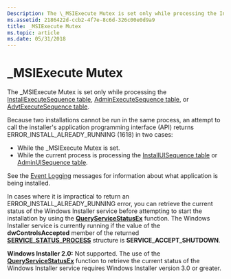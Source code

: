 ```yaml
---
Description: The \_MSIExecute Mutex is set only while processing the InstallExecuteSequence table, AdminExecuteSequence table, or AdvtExecuteSequence table.
ms.assetid: 2186422d-ccb2-4f7e-8c6d-326c00e0d9a9
title: _MSIExecute Mutex
ms.topic: article
ms.date: 05/31/2018
---
```


# \_MSIExecute Mutex

The \_MSIExecute Mutex is set only while processing the [InstallExecuteSequence table](installexecutesequence-table.md), [AdminExecuteSequence table](adminexecutesequence-table.md), or [AdvtExecuteSequence table](advtexecutesequence-table.md).

Because two installations cannot be run in the same process, an attempt to call the installer's application programming interface (API) returns ERROR\_INSTALL\_ALREADY\_RUNNING (1618) in two cases:

-   While the \_MSIExecute Mutex is set.
-   While the current process is processing the [InstallUISequence table](installuisequence-table.md) or [AdminUISequence table](adminuisequence-table.md).

See the [Event Logging](event-logging.md) messages for information about what application is being installed.

In cases where it is impractical to return an ERROR\_INSTALL\_ALREADY\_RUNNING error, you can retrieve the current status of the Windows Installer service before attempting to start the installation by using the [**QueryServiceStatusEx**](/windows/desktop/api/winsvc/nf-winsvc-queryservicestatusex) function. The Windows Installer service is currently running if the value of the **dwControlsAccepted** member of the returned [**SERVICE\_STATUS\_PROCESS**](/windows/desktop/api/winsvc/ns-winsvc-service_status_process) structure is **SERVICE\_ACCEPT\_SHUTDOWN**.

**Windows Installer 2.0:** Not supported. The use of the [**QueryServiceStatusEx**](/windows/desktop/api/winsvc/nf-winsvc-queryservicestatusex) function to retrieve the current status of the Windows Installer service requires Windows Installer version 3.0 or greater.

 

 